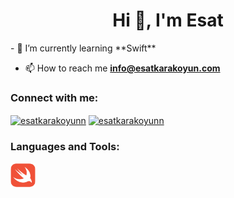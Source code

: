 <h1 align="center">Hi 👋, I'm Esat</h1>
- 🌱 I’m currently learning **Swift**

- 📫 How to reach me **info@esatkarakoyun.com**

<h3 align="left">Connect with me:</h3>
<p align="left">
<a href="https://twitter.com/esatkarakoyunn" target="blank"><img align="center" src="https://raw.githubusercontent.com/rahuldkjain/github-profile-readme-generator/master/src/images/icons/Social/twitter.svg" alt="esatkarakoyunn" height="30" width="40" /></a>
<a href="https://instagram.com/esatkarakoyunn" target="blank"><img align="center" src="https://raw.githubusercontent.com/rahuldkjain/github-profile-readme-generator/master/src/images/icons/Social/instagram.svg" alt="esatkarakoyunn" height="30" width="40" /></a>
</p>

<h3 align="left">Languages and Tools:</h3>
<p align="left"> <a href="https://developer.apple.com/swift/" target="_blank" rel="noreferrer"> <img src="https://raw.githubusercontent.com/devicons/devicon/master/icons/swift/swift-original.svg" alt="swift" width="40" height="40"/> </a> </p>
